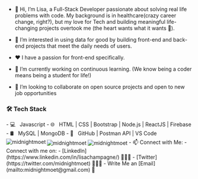 - 👋 Hi, I’m Lisa, a Full-Stack Developer passionate about solving real life problems with code. My background is in healthcare(crazy career change, right?), but my love for Tech and building meaningful life-changing projects overtook me (the heart wants what it wants 🥰).

- 👀 I’m interested in using data for good by building front-end and back-end projects that meet the daily needs of users.
- ❤️ I have a passion for front-end specifically.
- 🌱 I’m currently working on continuous learning.  (We know being a coder means being a student for life!)
- 💞️ I’m looking to collaborate on open source projects and open to new job opportunities
<h3>🛠 Tech Stack</h3>
- 💻 &nbsp; Javascript 
- 🌐 &nbsp; HTML | CSS | Bootstrap | Node.js | ReactJS | Firebase 
- 🛢 &nbsp; MySQL | MongoDB
- 🔧 &nbsp; GitHub | Postman API | VS Code

<img align="left" src="https://camo.githubusercontent.com/fc805b36e5de3174e5ed05b8108faf837d6451d34ebb5013c8b74f3da3138428/68747470733a2f2f6769746875622d726561646d652d73746174732e76657263656c2e6170702f6170692f746f702d6c616e67733f757365726e616d653d657870657269656e6365692673686f775f69636f6e733d74727565266c6f63616c653d656e266c61796f75743d636f6d70616374" alt="midnightmoet" data-canonical-src="https://github-readme-stats.vercel.app/api/top-langs?username=midnightmoet&show_icons=true&locale=en&layout=compact" style="max-width: 100%;">

<img align="center" src="https://camo.githubusercontent.com/fc805b36e5de3174e5ed05b8108faf837d6451d34ebb5013c8b74f3da3138428/68747470733a2f2f6769746875622d726561646d652d73746174732e76657263656c2e6170702f6170692f746f702d6c616e67733f757365726e616d653d657870657269656e6365692673686f775f69636f6e733d74727565266c6f63616c653d656e266c61796f75743d636f6d70616374" alt="midnightmoet" data-canonical-src="https://github-readme-streak-stats.herokuapp.com/?user=midnightmoet&" style="max-width: 100%;">

<img align="center" src="https://camo.githubusercontent.com/fc805b36e5de3174e5ed05b8108faf837d6451d34ebb5013c8b74f3da3138428/68747470733a2f2f6769746875622d726561646d652d73746174732e76657263656c2e6170702f6170692f746f702d6c616e67733f757365726e616d653d657870657269656e6365692673686f775f69636f6e733d74727565266c6f63616c653d656e266c61796f75743d636f6d70616374" alt="midnightmoet" data-canonical-src="https://github-readme-streak-stats.herokuapp.com/?user=midnightmoet&" style="max-width: 100%;">
- 📫 Connect with Me:
 - Connect with me on:
 - [LinkedIn](https://www.linkedin.com/in/lisachampagne/) 👨🏻‍💻
 - [Twitter](https://twitter.com/midnightmoet) 👨🏻‍💻
 - Write Me an [Email](mailto:midnightmoet@gmail.com) 💌


<!---This is a ✨ special ✨ repository because its `README.md` (this file) appears on your GitHub profile.
You can click the Preview link to take a look at your changes.
--->
